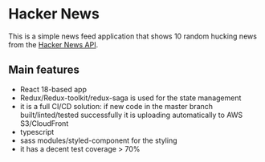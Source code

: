 # Hacker News

This is a simple news feed application that shows 10 random hucking news from the [Hacker News API](https://github.com/HackerNews/API).

## Main features

- React 18-based app
- Redux/Redux-toolkit/redux-saga is used for the state management
- it is a full CI/CD solution: if new code in the master branch built/linted/tested successfully it is uploading automatically to AWS S3/CloudFront
- typescript
- sass modules/styled-component for the styling
- it has a decent test coverage > 70%
